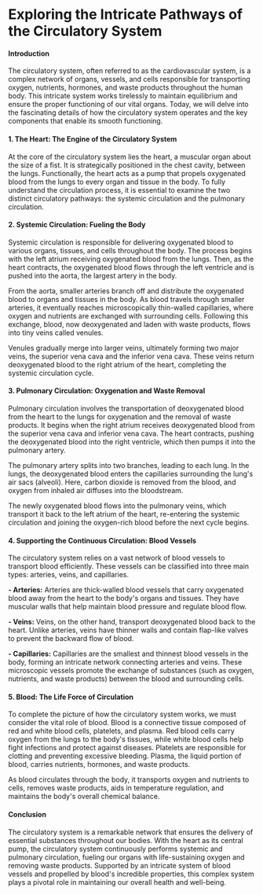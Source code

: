 # Exploring the Intricate Pathways of the Circulatory System

#### **Introduction**

The circulatory system, often referred to as the cardiovascular system, is a complex network of organs, vessels, and cells responsible for transporting oxygen, nutrients, hormones, and waste products throughout the human body. This intricate system works tirelessly to maintain equilibrium and ensure the proper functioning of our vital organs. Today, we will delve into the fascinating details of how the circulatory system operates and the key components that enable its smooth functioning.

#### **1. The Heart: The Engine of the Circulatory System**

At the core of the circulatory system lies the heart, a muscular organ about the size of a fist. It is strategically positioned in the chest cavity, between the lungs. Functionally, the heart acts as a pump that propels oxygenated blood from the lungs to every organ and tissue in the body. To fully understand the circulation process, it is essential to examine the two distinct circulatory pathways: the systemic circulation and the pulmonary circulation.

#### **2. Systemic Circulation: Fueling the Body**

Systemic circulation is responsible for delivering oxygenated blood to various organs, tissues, and cells throughout the body. The process begins with the left atrium receiving oxygenated blood from the lungs. Then, as the heart contracts, the oxygenated blood flows through the left ventricle and is pushed into the aorta, the largest artery in the body.

From the aorta, smaller arteries branch off and distribute the oxygenated blood to organs and tissues in the body. As blood travels through smaller arteries, it eventually reaches microscopically thin-walled capillaries, where oxygen and nutrients are exchanged with surrounding cells. Following this exchange, blood, now deoxygenated and laden with waste products, flows into tiny veins called venules.

Venules gradually merge into larger veins, ultimately forming two major veins, the superior vena cava and the inferior vena cava. These veins return deoxygenated blood to the right atrium of the heart, completing the systemic circulation cycle.

#### **3. Pulmonary Circulation: Oxygenation and Waste Removal**

Pulmonary circulation involves the transportation of deoxygenated blood from the heart to the lungs for oxygenation and the removal of waste products. It begins when the right atrium receives deoxygenated blood from the superior vena cava and inferior vena cava. The heart contracts, pushing the deoxygenated blood into the right ventricle, which then pumps it into the pulmonary artery.

The pulmonary artery splits into two branches, leading to each lung. In the lungs, the deoxygenated blood enters the capillaries surrounding the lung's air sacs (alveoli). Here, carbon dioxide is removed from the blood, and oxygen from inhaled air diffuses into the bloodstream.

The newly oxygenated blood flows into the pulmonary veins, which transport it back to the left atrium of the heart, re-entering the systemic circulation and joining the oxygen-rich blood before the next cycle begins.

#### **4. Supporting the Continuous Circulation: Blood Vessels**

The circulatory system relies on a vast network of blood vessels to transport blood efficiently. These vessels can be classified into three main types: arteries, veins, and capillaries.

**- Arteries:** Arteries are thick-walled blood vessels that carry oxygenated blood away from the heart to the body's organs and tissues. They have muscular walls that help maintain blood pressure and regulate blood flow.

**- Veins:** Veins, on the other hand, transport deoxygenated blood back to the heart. Unlike arteries, veins have thinner walls and contain flap-like valves to prevent the backward flow of blood.

**- Capillaries:** Capillaries are the smallest and thinnest blood vessels in the body, forming an intricate network connecting arteries and veins. These microscopic vessels promote the exchange of substances (such as oxygen, nutrients, and waste products) between the blood and surrounding cells.

#### **5. Blood: The Life Force of Circulation**

To complete the picture of how the circulatory system works, we must consider the vital role of blood. Blood is a connective tissue composed of red and white blood cells, platelets, and plasma. Red blood cells carry oxygen from the lungs to the body's tissues, while white blood cells help fight infections and protect against diseases. Platelets are responsible for clotting and preventing excessive bleeding. Plasma, the liquid portion of blood, carries nutrients, hormones, and waste products.

As blood circulates through the body, it transports oxygen and nutrients to cells, removes waste products, aids in temperature regulation, and maintains the body's overall chemical balance.

#### **Conclusion**

The circulatory system is a remarkable network that ensures the delivery of essential substances throughout our bodies. With the heart as its central pump, the circulatory system continuously performs systemic and pulmonary circulation, fueling our organs with life-sustaining oxygen and removing waste products. Supported by an intricate system of blood vessels and propelled by blood's incredible properties, this complex system plays a pivotal role in maintaining our overall health and well-being.